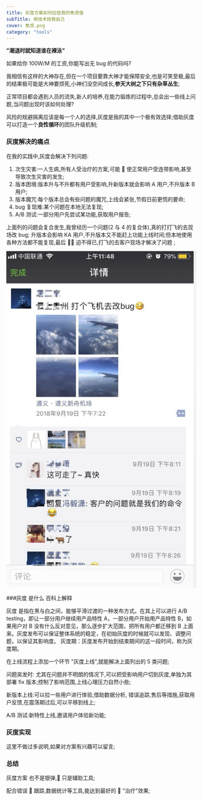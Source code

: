 ```yaml
---
title: 灰度方案如何拉低我的焦虑值
subTitle: 用技术拯救自己
cover: 焦虑.png
category: "tools"
---
```


**"潮退时就知道谁在裸泳"**

如果给你 100W/M 的工资,你能写出无 bug 的代码吗?

我相信有这样的大神存在,但在一个项目要靠大神才能保障安全,也是可笑至极,最后的结果极可能是大神要烦死,小神们没空间成长,**参天大树之下只有杂草丛生**;

正常项目都会遇到人员的流失,新人的培养,在能力锻炼的过程中,总会出一些线上问题,当问题出现时该如何处理?

风险的规避隔离应该是每一个人的选择,灰度是我的其中一个极有效选择;借助灰度可以打造一个**良性循环**的团队升级机制;

### 灰度解决的痛点

在我的实践中,灰度会解决下列问题:

1. 次生灾害:一人生病,所有人受治疗的方案,可能  使正常用户受连带影响,甚至导致次生灾害的发生;
2. 版本困境:版本升与不升都有用户受影响,升新版本就会影响 A 用户,不升版本 B 用户;
3. 版本魔咒:每个版本总会有些问题的魔咒,上线会紧张,节假日前更慌的要命;
4. bug 复现难:某个问题在本地无法复现;
5. A/B 测试:一部分用户先尝试某功能,获取用户报告;

上面列的问题会复合发生,我曾经历一个问题(2 与 4 的复合体),真的打打飞的去现场改 bug; 升版本会影响 KA 用户,不升版本又不能赶上功能上线时间;但本地使用各种方法都不能复现,最后  迫不得已,打飞的去客户现场才解决了问题 ;

![WechatIMG1.jpeg](WechatIMG1.png)

###灰度 是什么
百科上解释

灰度 是指在黑与白之间，能够平滑过渡的一种发布方式。在其上可以进行 A/B testing，即让一部分用户继续用产品特性 A，一部分用户开始用产品特性 B，如果用户对 B 没有什么反对意见，那么逐步扩大范围，把所有用户都迁移到 B 上面来。灰度发布可以保证整体系统的稳定，在初始灰度的时候就可以发现、调整问题，以保证其影响度。
灰度期：灰度发布开始到结束期间的这一段时间，称为灰度期。

在上线流程上添加一个环节 "灰度上线",就能解决上面列出的 5 类问题;

问题突发时: 尤其在问题并不明朗的情况下,可以把受影响用户切到灰度,单独为其部署 fix 版本;控制了影响范围,上线心理压力自然小些;

新版本上线:可以拉一些用户进行体验,借助数据分析, 错误追踪,售后等措施,获取用户反馈,在震荡期过后,可以平移到线上;

A/B 测试:新特性上线,邀请用户体验新功能;

### 灰度实现

这里不做过多说明,如果对方案有兴趣可以留言;

### 总结

灰度方案 也不是银弹, 只是辅助工具;

配合错误  跟踪,数据统计等工具,能达到最好的  "治疗"效果;
